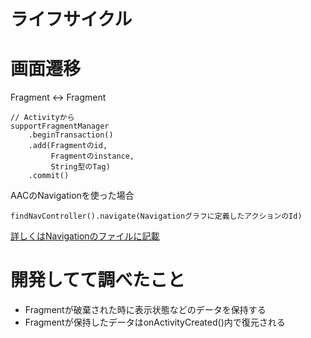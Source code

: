# ライフサイクル
# 画面遷移
Fragment <-> Fragment
```
// Activityから
supportFragmentManager
    .beginTransaction()
    .add(Fragmentのid,
         Fragmentのinstance,
         String型のTag)
    .commit()
```

AACのNavigationを使った場合
```
findNavController().navigate(Navigationグラフに定義したアクションのId)
```
[詳しくはNavigationのファイルに記載](/Navigation.md)

# 開発してて調べたこと
- Fragmentが破棄された時に表示状態などのデータを保持する
- Fragmentが保持したデータはonActivityCreated()内で復元される
